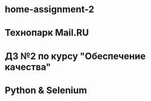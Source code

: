 # home-assignment-2
# Технопарк Mail.RU
# ДЗ №2 по курсу "Обеспечение качества"
# Python & Selenium
